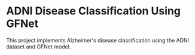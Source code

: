 # ADNI Disease Classification Using GFNet
This project implements Alzheimer's disease classification using the ADNI dataset and GFNet model.

